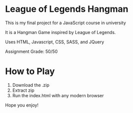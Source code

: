 # League of Legends Hangman

This is my final project for a JavaScript course in university

It is a Hangman Game inspired by League of Legends.

Uses HTML, Javascript, CSS, SASS, and JQuery

Assignment Grade: 50/50

# How to Play

1. Download the .zip
2. Extract zip
3. Run the index.html with any modern browser

Hope you enjoy!
